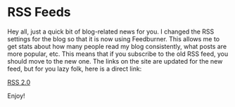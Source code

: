 # RSS Feeds #

Hey all, just a quick bit of blog-related news for you. I changed the RSS settings for the blog so that it is now using Feedburner. This allows me to get stats about how many people read my blog consistently, what posts are more popular, etc. This means that if you subscribe to the old RSS feed, you should move to the new one. The links on the site are updated for the new feed, but for you lazy folk, here is a direct link:  

[RSS 2.0](feed://feeds2.feedburner.com/CarterAllensBlog)  

Enjoy!

